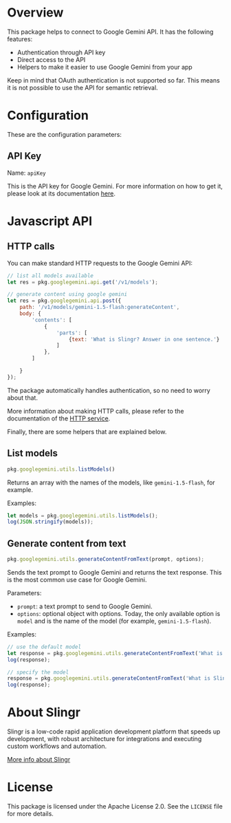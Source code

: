 # Overview

This package helps to connect to Google Gemini API. It has the following features:

- Authentication through API key
- Direct access to the API
- Helpers to make it easier to use Google Gemini from your app

Keep in mind that OAuth authentication is not supported so far. This means it is not possible to use the API for semantic retrieval.

# Configuration

These are the configuration parameters:

## API Key

Name: `apiKey`

This is the API key for Google Gemini. For more information on how to get it, please look at its documentation [here](https://ai.google.dev/gemini-api/docs/api-key).

# Javascript API

## HTTP calls

You can make standard HTTP requests to the Google Gemini API:

```js
// list all models available
let res = pkg.googlegemini.api.get('/v1/models');

// generate content using google gemini
let res = pkg.googlegemini.api.post({
    path: '/v1/models/gemini-1.5-flash:generateContent',
    body: {
        'contents': [
            {
                'parts': [
                    {text: 'What is Slingr? Answer in one sentence.'}
                ]
            },
        ]

    }
});
```

The package automatically handles authentication, so no need to worry about that.

More information about making HTTP calls, please refer to the documentation of the [HTTP service](https://github.com/slingr-stack/http-service). 

Finally, there are some helpers that are explained below.

## List models

```js
pkg.googlegemini.utils.listModels()
```

Returns an array with the names of the models, like `gemini-1.5-flash`, for example.

Examples:

```js
let models = pkg.googlegemini.utils.listModels();
log(JSON.stringify(models));
```

## Generate content from text

```js
pkg.googlegemini.utils.generateContentFromText(prompt, options);
```

Sends the text prompt to Google Gemini and returns the text response. This is the most common use case for Google Gemini.

Parameters:

- `prompt`: a text prompt to send to Google Gemini.
- `options`: optional object with options. Today, the only available option is `model` and is the name of the model (for example, `gemini-1.5-flash`).

Examples:

```js
// use the default model
let response = pkg.googlegemini.utils.generateContentFromText('What is Slingr? Answer in one sentence.');
log(response);

// specify the model
response = pkg.googlegemini.utils.generateContentFromText('What is Slingr? Answer in one sentence.', {model: 'gemini-1.0-pro'});
log(response);
```

# About Slingr

Slingr is a low-code rapid application development platform that speeds up development,
with robust architecture for integrations and executing custom workflows and automation.

[More info about Slingr](https://slingr.io)

# License

This package is licensed under the Apache License 2.0. See the `LICENSE` file for more details.
